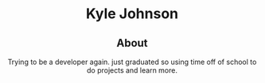<!---
Slothman2b/Slothman2b is a ✨ special ✨ repository because its `README.md` (this file) appears on your GitHub profile.
You can click the Preview link to take a look at your changes.
--->

<!DOCTYPE html>
<html lang="en">
<head>
    <meta charset="UTF-8">
    <link rel="stylesheet" type="text/css" href="document.css">
</head>
<body>
    <header>
        <h1>Kyle Johnson</h1>
        


<section>
        <h2>About</h2>
        <p>Trying to be a developer again. just graduated so using time off of school to do projects and learn more.</p>
        <!--/*<p>Experienced IT professional with skills in management, Development, and human interaction. completed projects in building a website with a team and participated in volunteer work.</p>
    -->
</body>
</html>
